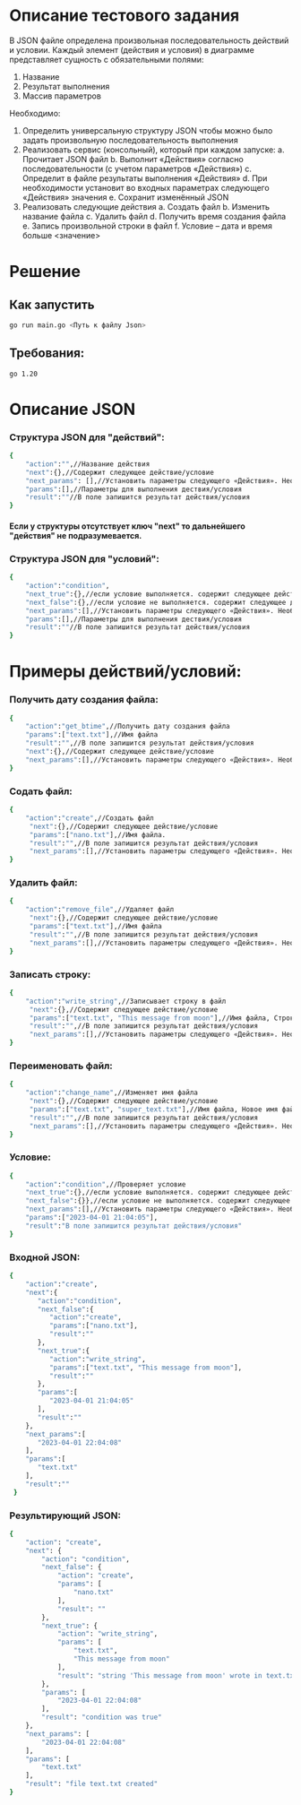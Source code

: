 # Описание тестового задания

В JSON файле определена произвольная последовательность действий и условии.
Каждый элемент (действия и условия) в диаграмме представляет сущность с обязательными полями:
1. Название
2. Результат выполнения 
3. Массив параметров 

Необходимо:
1.	Определить универсальную структуру JSON чтобы можно было задать произвольную последовательность выполнения
2.	Реализовать сервис (консольный), который при каждом запуске:
a.	Прочитает JSON файл
b.	Выполнит «Действия» согласно последовательности (с учетом параметров «Действия») 
c.	Определит в файле результаты выполнения «Действия»
d.	При необходимости установит во входных параметрах следующего «Действия» значения
e.	Сохранит изменённый JSON
3.	Реализовать следующие действия
a.	Создать файл
b.	Изменить название файла
c.	Удалить файл 
d.	Получить время создания файла
e.	Запись произвольной строки в файл
f.	Условие – дата и время больше <значение> 

  # Решение
  
  ## Как запустить
  ```sh
  go run main.go <Путь к файлу Json>
  ```
  
 ## Требования:
    go 1.20
    
    
 # Описание JSON
    
### Структура JSON для "действий":
```sh
{
    "action":"",//Название действия
    "next":{},//Содержит следующее действие/условие
    "next_params": [],//Установить параметры следующего «Действия». Необходимо учитывать следующее действие.
    "params":[],//Параметры для выполнения дествия/условия
    "result":""//В поле запишится результат действия/условия
}
```
#### Если у структуры отсутствует ключ "next" то дальнейшего "действия" не подразумевается.

### Структура JSON для "условий":
```sh
{
    "action":"condition", 
    "next_true":{},//если условие выполняется. содержит следующее действие/условие
    "next_false":{},//если условие не выполняется. содержит следующее действие/условие
    "next_params":[],//Установить параметры следующего «Действия». Необходимо учитывать следующее действие.
    "params":[],//Параметры для выполнения дествия/условия
    "result":""//В поле запишится результат действия/условия
}
```
# Примеры действий/условий:

### Получить дату создания файла:
```sh
{
    "action":"get_btime",//Получить дату создания файла
    "params":["text.txt"],//Имя файла
    "result":"",//В поле запишится результат действия/условия
    "next":{},//Содержит следующее действие/условие
    "next_params":[],//Установить параметры следующего «Действия». Необходимо учитывать следующее действие.
}
```
### Содать файл:
```sh
{
    "action":"create",//Создать файл
     "next":{},//Содержит следующее действие/условие
     "params":["nano.txt"],//Имя файла.
     "result":"",//В поле запишится результат действия/условия
     "next_params":[],//Установить параметры следующего «Действия». Необходимо учитывать следующее действие.
}
```
### Удалить файл:
```sh
{
    "action":"remove_file",//Удаляет файл
     "next":{},//Содержит следующее действие/условие
     "params":["text.txt"],//Имя файла
     "result":"",//В поле запишится результат действия/условия
     "next_params":[],//Установить параметры следующего «Действия». Необходимо учитывать следующее действие.
}
```
### Записать строку:
```sh
{
    "action":"write_string",//Записывает строку в файл
     "next":{},//Содержит следующее действие/условие
     "params":["text.txt", "This message from moon"],//Имя файла, Строка для записи
     "result":"",//В поле запишится результат действия/условия
     "next_params":[],//Установить параметры следующего «Действия». Необходимо учитывать следующее действие.
}
```
### Переименовать файл:
```sh
{
    "action":"change_name",//Изменяет имя файла
     "next":{},//Содержит следующее действие/условие
     "params":["text.txt", "super_text.txt"],//Имя файла, Новое имя файла.
     "result":"",//В поле запишится результат действия/условия
     "next_params":[],//Установить параметры следующего «Действия». Необходимо учитывать следующее действие.
}
```
### Условие:
```sh
{
    "action":"condition",//Проверяет условие
    "next_true":{},//если условие выполняется. содержит следующее действие/условие
    "next_false":{}},//если условие не выполняется. содержит следующее действие/условие
    "next_params":[],//Установить параметры следующего «Действия». Необходимо учитывать следующее действие.
    "params":["2023-04-01 21:04:05"],
    "result":"В поле запишится результат действия/условия"
}
```
### Входной JSON:
```sh
{
    "action":"create",
    "next":{
       "action":"condition",
       "next_false":{
          "action":"create",
          "params":["nano.txt"],
          "result":""
       },
       "next_true":{
          "action":"write_string",
          "params":["text.txt", "This message from moon"],
          "result":""
       },
       "params":[
          "2023-04-01 21:04:05"
       ],
       "result":""
    },
    "next_params":[
       "2023-04-01 22:04:08"
    ],
    "params":[
       "text.txt"
    ],
    "result":""
 }
 ```
 
### Результирующий JSON:
```sh
{
    "action": "create",
    "next": {
        "action": "condition",
        "next_false": {
            "action": "create",
            "params": [
                "nano.txt"
            ],
            "result": ""
        },
        "next_true": {
            "action": "write_string",
            "params": [
                "text.txt",
                "This message from moon"
            ],
            "result": "string 'This message from moon' wrote in text.txt"
        },
        "params": [
            "2023-04-01 22:04:08"
        ],
        "result": "condition was true"
    },
    "next_params": [
        "2023-04-01 22:04:08"
    ],
    "params": [
        "text.txt"
    ],
    "result": "file text.txt created"
}
```

